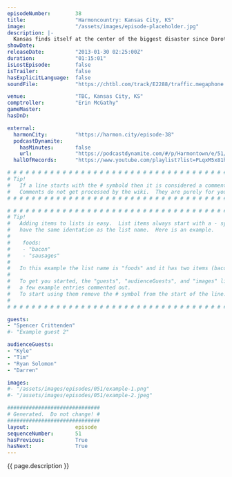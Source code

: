 ```yaml
---
episodeNumber:        38
title:                "Harmoncountry: Kansas City, KS"
image:                "/assets/images/episode-placeholder.jpg"
description: |-
  Kansas finds itself at the center of the biggest disaster since Dorothy's twister when Mayor Harmon and Erin McGathy conduct the worst town meeting of the tour. This episode is unedited because I have no idea what I'd cut without cutting the entire thing.
showDate:             
releaseDate:          "2013-01-30 02:25:00Z"
duration:             "01:15:01"
isLostEpisode:        false
isTrailer:            false
hasExplicitLanguage:  false
soundFile:            "https://chtbl.com/track/E2288/traffic.megaphone.fm/STA4660628644.mp3?updated=1554398396"

venue:                "TBC, Kansas City, KS"
comptroller:          "Erin McGathy"
gameMaster:           
hasDnD:               

external:
  harmonCity:         "https://harmon.city/episode-38"
  podcastDynamite:
    hasMinutes:       false
    url:              "https://podcastdynamite.com/#/p/Harmontown/e/51/38"
  hallOfRecords:      "https://www.youtube.com/playlist?list=PLqxM5x81hNOY-b74EO7LTRzJHoy_W8E9y"

# # # # # # # # # # # # # # # # # # # # # # # # # # # # # # # # # # # # # # # # # # # # #
# Tip!
#   If a line starts with the # symbold then it is considered a comment.
#   Comments do not get processed by the wiki.  They are purely for your information.
# # # # # # # # # # # # # # # # # # # # # # # # # # # # # # # # # # # # # # # # # # # # #

# # # # # # # # # # # # # # # # # # # # # # # # # # # # # # # # # # # # # # # # # # # # #
# Tip!
#   Adding items to lists is easy.  List items always start with a - symbol and have
#   have the same identation as the list name.  Here is an example.
#
#    foods:
#    - "bacon"
#    - "sausages"
#
#   In this example the list name is "foods" and it has two items (bacon, and sausages).
#
#   To get you started, the "guests", "audienceGuests", and "images" lists below have
#   a few example entries commented out.
#   To start using them remove the # symbol from the start of the line.
#
# # # # # # # # # # # # # # # # # # # # # # # # # # # # # # # # # # # # # # # # # # # # #

guests:
- "Spencer Crittenden"
#- "Example guest 2"

audienceGuests:
- "Kyle"
- "Tim"
- "Ryan Solomon"
- "Darren"

images:
#- "/assets/images/episodes/051/example-1.png"
#- "/assets/images/episodes/051/example-2.jpeg"

##############################
# Generated.  Do not change! #
##############################
layout:               episode
sequenceNumber:       51
hasPrevious:          True
hasNext:              True
---
```


<!-- The episode description will be rendered here -->
{{ page.description }}

<!-- Add your content BELOW here -->
<!-- vvvvvvvvvvvvvvvvvvvvvvvvvvv -->




<!-- ^^^^^^^^^^^^^^^^^^^^^^^^^^^ -->
<!-- Add your content ABOVE here -->

<!-- The episode gallery will be rendered here -->